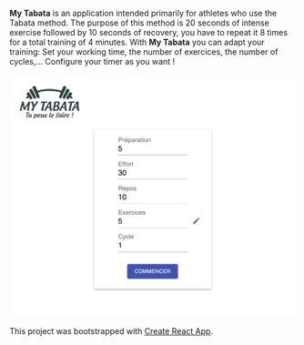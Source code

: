**My Tabata** is an application intended primarily for athletes who use the Tabata method. The purpose of this method is 20 seconds of intense exercise followed by 10 seconds of recovery, you have to repeat it 8 times for a total training of 4 minutes. With **My Tabata** you can adapt your training: Set your working time, the number of exercices, the number of cycles,... Configure your timer as you want !

<img src="src/assets/app-screenshot.png" alt="Screenshot of app" />

This project was bootstrapped with [Create React App](https://github.com/facebook/create-react-app).